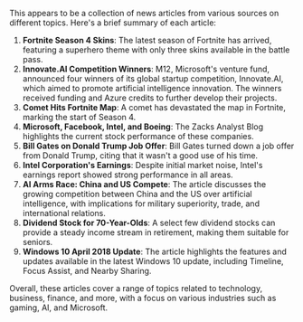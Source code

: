 This appears to be a collection of news articles from various sources on different topics. Here's a brief summary of each article:

1. **Fortnite Season 4 Skins**: The latest season of Fortnite has arrived, featuring a superhero theme with only three skins available in the battle pass.
2. **Innovate.AI Competition Winners**: M12, Microsoft's venture fund, announced four winners of its global startup competition, Innovate.AI, which aimed to promote artificial intelligence innovation. The winners received funding and Azure credits to further develop their projects.
3. **Comet Hits Fortnite Map**: A comet has devastated the map in Fortnite, marking the start of Season 4.
4. **Microsoft, Facebook, Intel, and Boeing**: The Zacks Analyst Blog highlights the current stock performance of these companies.
5. **Bill Gates on Donald Trump Job Offer**: Bill Gates turned down a job offer from Donald Trump, citing that it wasn't a good use of his time.
6. **Intel Corporation's Earnings**: Despite initial market noise, Intel's earnings report showed strong performance in all areas.
7. **AI Arms Race: China and US Compete**: The article discusses the growing competition between China and the US over artificial intelligence, with implications for military superiority, trade, and international relations.
8. **Dividend Stock for 70-Year-Olds**: A select few dividend stocks can provide a steady income stream in retirement, making them suitable for seniors.
9. **Windows 10 April 2018 Update**: The article highlights the features and updates available in the latest Windows 10 update, including Timeline, Focus Assist, and Nearby Sharing.

Overall, these articles cover a range of topics related to technology, business, finance, and more, with a focus on various industries such as gaming, AI, and Microsoft.